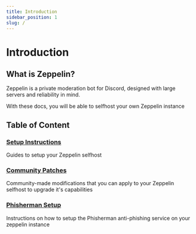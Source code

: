 ```yaml
---
title: Introduction
sidebar_position: 1
slug: /
---
```


# Introduction
## What is Zeppelin?

Zeppelin is a private moderation bot for Discord, designed with large servers and reliability in mind.

With these docs, you will be able to selfhost your own Zeppelin instance
## Table of Content

### **[Setup Instructions](./setup/intro.md)**

Guides to setup your Zeppelin selfhost

### **[Community Patches](./patch/intro.md)**

Community-made modifications that you can apply to your Zeppelin selfhost to upgrade it's capabilities

### **[Phisherman Setup](./services/phisherman.md)**

Instructions on how to setup the Phisherman anti-phishing service on your zeppelin instance
